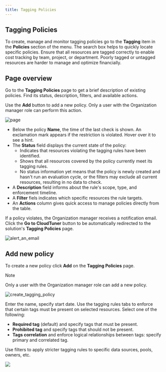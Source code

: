 ```yaml
---
title: Tagging Policies
---
```


## Tagging Policies

To create, manage and monitor tagging policies go to the **Tagging** item in the **Policies** section of the menu. The search box helps to quickly locate specific policies. Ensure that all resources are tagged correctly to enable cost tracking by team, project, or department. Poorly tagged or untagged resources are harder to manage and optimize financially.

## Page overview

Go to the **Tagging Policies** page to get a brief description of existing policies. Find its status, description, filters, and available actions.

Use the **Add** button to add a new policy. Only a user with the Organization manager role can perform this action.

![page](https://hystax.com/documentation/optscale/_static/screens/tagging_policies/page.png)

- Below the policy **Name**, the time of the last check is shown. An exclamation mark appears if the restriction is violated. Hover over it to see a hint.
- The **Status** field displays the current state of the policy:
	- Indicates that resources violating the tagging rules have been identified.
	- Shows that all resources covered by the policy currently meet its tagging rules.
	- No status information yet means that the policy is newly created and hasn't run an evaluation cycle, or the filters may exclude all current resources, resulting in no data to check.
- A **Description** field informs about the rule's scope, type, and enforcement timeline.
- A **Filter** fiels indicates which specific resources the rule targets.
- An **Actions** column gives quick access to manage policies directly from the table.

If a policy violates, the Organization manager receives a notification email. Click the **Go to CloudTuner** button to be automatically redirected to the solution's **Tagging Policies** page.

![alert_an_email](https://hystax.com/documentation/optscale/_static/screens/tagging_policies/alert_an_email.png)

## Add new policy

To create a new policy click **Add** on the **Tagging Policies** page.

Note

Only a user with the Organization manager role can add a new policy.

![create_tagging_policy](https://hystax.com/documentation/optscale/_static/screens/tagging_policies/create_tagging_policy.png)

Enter the name, specify start date. Use the tagging rules tabs to enforce that certain tags must be present on selected resources. Select one of the following:

- **Required tag** (default) and specify tags that must be present.
- **Prohibited tag** and specify tags that should not be present.
- **Tags correlation** and enforce logical relationships between tags: specify primary and correlated tag.

Use filters to apply stricter tagging rules to specific data sources, pools, owners, etc.

![](https://hystax.com/documentation/optscale/images/snipp4.svg)